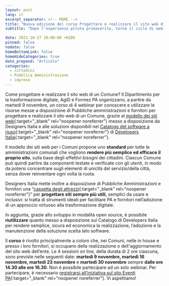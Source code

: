 ```yaml
---
layout: post
lang: it
excerpt_separator: <!-- MORE -->
title: "Nuova edizione del corso Progettare e realizzare il sito web di un Comune"
subtitle: "Dopo l’esperienza pilota primaverile, torna il ciclo di webinar dedicato alla progettazione e alla realizzazione del sito web di un Comune"

date: 2021-10-27 10:00:00 +0200
pinned: false
nodate: false
homeBottomLink: false
homeHideCategories: true
date_prepend: "Articolo"
categories:
  - cittadini
  - Pubblica Amministrazione
  - imprese
---
```


<!-- MORE -->
Come progettare e realizzare il sito web di un Comune?  Il Dipartimento per la trasformazione digitale,  AgID e Formez PA organizzano, a partire da martedì 9 novembre, un corso di 4 webinar per conoscere e utilizzare le risorse messe a disposizione di Pubbliche amministrazioni e fornitori per progettare e realizzare il sito web di un Comune,  grazie al [modello dei siti web](https://italia.github.io/design-comuni-prototipi/){:target="_blank" rel="noopener noreferrer"} messo a disposizione da Designers Italia e alle soluzioni disponibili nel [Catalogo del software a riuso](https://developers.italia.it/it/software){:target="_blank" rel="noopener noreferrer"} di [Developers Italia](https://developers.italia.it/){:target="_blank" rel="noopener noreferrer"}.

Il modello dei siti web per i Comuni propone uno **standard** per tutte le amministrazioni comunali che vogliono **rendere più semplice ed efficace il proprio sito**, sulla base degli effettivi bisogni dei cittadini. Ciascun Comune può quindi partire da componenti testate e verificate con gli utenti, in modo da potersi concentrare sugli elementi di unicità del servizio/della città, senza dover reinventare ogni volta la ruota.

Designers Italia mette inoltre a disposizione di Pubbliche Amministrazioni e fornitori una “[cassetta degli attrezzi](https://designers.italia.it/kit/){:target="_blank" rel="noopener noreferrer"}” per **progettare siti sempre più utili**, semplici da usare e inclusivi: si tratta di strumenti ideati per facilitare PA e fornitori nell’adozione di un approccio virtuoso alla trasformazione digitale.

In aggiunta, grazie allo sviluppo in modalità open source, è possibile **riutilizzare** quanto messo a disposizione sul Catalogo di Developers Italia per rendere semplice, sicura ed economica la realizzazione, l’adozione e la manutenzione della soluzione scelta lato software.

Il **corso** è rivolto principalmente a coloro che, nei Comuni, nelle in house e presso i loro fornitori, si occupano della realizzazione o dell'aggiornamento del sito web dell’ente. Le 4 sessioni on line, della durata di 2 ore ciascuna, sono previste nelle seguenti date: **martedì 9 novembre, martedì 16 novembre, martedì 23 novembre** e **martedì 30 novembre** sempre **dalle ore 14.30 alle ore 16.30**. Non è possibile partecipare ad un solo webinar.
Per partecipare, è necessario [registrarsi all’iniziativa sul sito Eventi PA](http://eventipa.formez.it/node/328513){:target="_blank" rel="noopener noreferrer"}. Vi aspettiamo!
